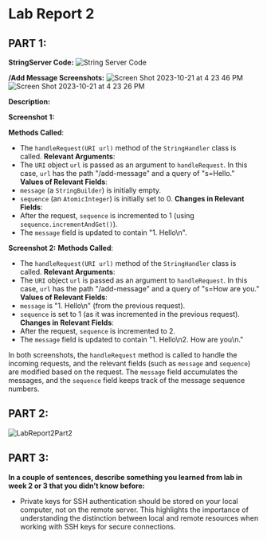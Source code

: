# Lab Report 2

## PART 1:
**StringServer Code:**
![String Server Code](https://github.com/Naweidh/cse15l-lab-reports/assets/146774867/ad792678-43fc-4757-90e3-65c727d57753)

**/Add Message Screenshots:**
![Screen Shot 2023-10-21 at 4 23 46 PM](https://github.com/Naweidh/cse15l-lab-reports/assets/146774867/6e3008b2-402c-4344-b71e-4fa3676ab070)
![Screen Shot 2023-10-21 at 4 23 26 PM](https://github.com/Naweidh/cse15l-lab-reports/assets/146774867/b4a75156-ca77-4d00-a438-040b9a5d62c1)

**Description:**

**Screenshot 1:**

**Methods Called**:
   - The `handleRequest(URI url)` method of the `StringHandler` class is called.
**Relevant Arguments**:
   - The `URI` object `url` is passed as an argument to `handleRequest`. In this case, `url` has the path "/add-message" and a query of "s=Hello."
**Values of Relevant Fields**:
   - `message` (a `StringBuilder`) is initially empty.
   - `sequence` (an `AtomicInteger`) is initially set to 0.
**Changes in Relevant Fields**:
   - After the request, `sequence` is incremented to 1 (using `sequence.incrementAndGet()`).
   - The `message` field is updated to contain "1. Hello\n".

**Screenshot 2:**
**Methods Called**:
   - The `handleRequest(URI url)` method of the `StringHandler` class is called.
**Relevant Arguments**:
   - The `URI` object `url` is passed as an argument to `handleRequest`. In this case, `url` has the path "/add-message" and a query of "s=How are you."
**Values of Relevant Fields**:
   - `message` is "1. Hello\n" (from the previous request).
   - `sequence` is set to 1 (as it was incremented in the previous request).
**Changes in Relevant Fields**:
   - After the request, `sequence` is incremented to 2.
   - The `message` field is updated to contain "1. Hello\n2. How are you\n."

In both screenshots, the `handleRequest` method is called to handle the incoming requests, and the relevant fields (such as `message` and `sequence`) are modified based on the request. The `message` field accumulates the messages, and the `sequence` field keeps track of the message sequence numbers.

## PART 2: 
![LabReport2Part2](https://github.com/Naweidh/cse15l-lab-reports/assets/146774867/d27c0420-946d-4c20-a754-1fa27c69f489)

## PART 3:
**In a couple of sentences, describe something you learned from lab in week 2 or 3 that you didn’t know before:**
- Private keys for SSH authentication should be stored on your local computer, not on the remote server. This highlights the importance of understanding the distinction between local and remote resources when working with SSH keys for secure connections.

